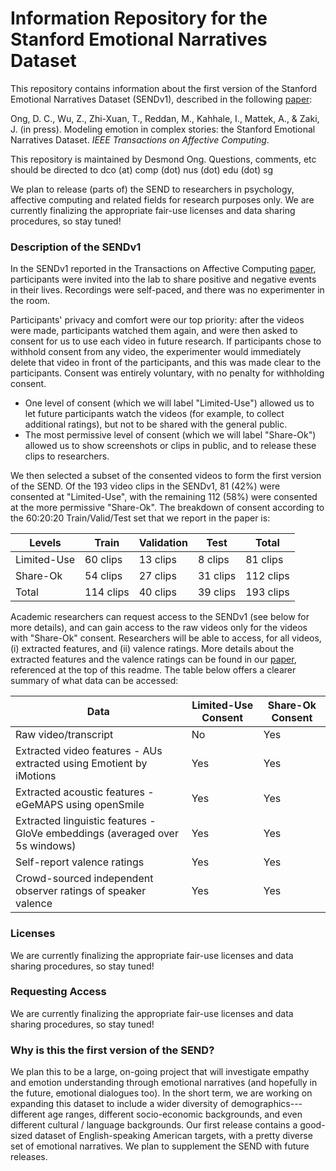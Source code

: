 # Information Repository for the Stanford Emotional Narratives Dataset

This repository contains information about the first version of the Stanford Emotional Narratives Dataset (SENDv1), described in the following [paper](http://dx.doi.org/10.1109/TAFFC.2019.2955949):

Ong, D. C., Wu, Z., Zhi-Xuan, T., Reddan, M., Kahhale, I., Mattek, A., & Zaki, J. (in press). Modeling emotion in complex stories: the Stanford Emotional Narratives Dataset. *IEEE Transactions on Affective Computing*.

This repository is maintained by Desmond Ong. Questions, comments, etc should be directed to dco (at) comp (dot) nus (dot) edu (dot) sg

We plan to release (parts of) the SEND to researchers in psychology, affective computing and related fields for research purposes only. We are currently finalizing the appropriate fair-use licenses and data sharing procedures, so stay tuned!





### Description of the SENDv1

In the SENDv1 reported in the Transactions on Affective Computing [paper](http://dx.doi.org/10.1109/TAFFC.2019.2955949), participants were invited into the lab to share positive and negative events in their lives. Recordings were self-paced, and there was no experimenter in the room. 

Participants' privacy and comfort were our top priority: after the videos were made, participants watched them again, and were then asked to consent for us to use each video in future research. If participants chose to withhold consent from any video, the experimenter would immediately delete that video in front of the participants, and this was made clear to the participants. Consent was entirely voluntary, with no penalty for withholding consent. 

- One level of consent (which we will label "Limited-Use") allowed us to let future participants watch the videos (for example, to collect additional ratings), but not to be shared with the general public.
- The most permissive level of consent (which we will label "Share-Ok") allowed us to show screenshots or clips in public, and to release these clips to researchers.

We then selected a subset of the consented videos to form the first version of the SEND. Of the 193 video clips in the SENDv1, 81 (42%) were consented at "Limited-Use", with the remaining 112 (58%) were consented at the more permissive "Share-Ok". The breakdown of consent according to the 60:20:20 Train/Valid/Test set that we report in the paper is:


| Levels | Train | Validation | Test | Total |
| ---  | --- | --- | --- | --- |
| Limited-Use | 60 clips | 13 clips | 8 clips | 81 clips |
| Share-Ok | 54 clips | 27 clips | 31 clips | 112 clips |
| Total | 114 clips | 40 clips | 39 clips | 193 clips |


Academic researchers can request access to the SENDv1 (see below for more details), and can gain access to the raw videos only for the videos with "Share-Ok" consent. Researchers will be able to access, for all videos, (i) extracted features, and (ii) valence ratings. More details about the extracted features and the valence ratings can be found in our [paper](http://dx.doi.org/10.1109/TAFFC.2019.2955949), referenced at the top of this readme. The table below offers a clearer summary of what data can be accessed:


| Data | Limited-Use Consent | Share-Ok Consent |
| --- | --- | --- |
| Raw video/transcript | No | Yes |
| Extracted video features - AUs extracted using Emotient by iMotions | Yes | Yes |
| Extracted acoustic features - eGeMAPS using openSmile | Yes | Yes |
| Extracted linguistic features - GloVe embeddings (averaged over 5s windows) | Yes | Yes |
| Self-report valence ratings | Yes | Yes |
| Crowd-sourced independent observer ratings of speaker valence | Yes | Yes |


### Licenses

We are currently finalizing the appropriate fair-use licenses and data sharing procedures, so stay tuned!

### Requesting Access

We are currently finalizing the appropriate fair-use licenses and data sharing procedures, so stay tuned!



### Why is this the first version of the SEND?

We plan this to be a large, on-going project that will investigate empathy and emotion understanding through emotional narratives (and hopefully in the future, emotional dialogues too). In the short term, we are working on expanding this dataset to include a wider diversity of demographics---different age ranges, different socio-economic backgrounds, and even different cultural / language backgrounds. Our first release contains a good-sized dataset of English-speaking American targets, with a pretty diverse set of emotional narratives. We plan to supplement the SEND with future releases.

